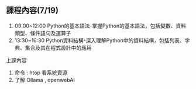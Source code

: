 ## 課程內容(7/19)
1. 09:00~12:00 Python的基本語法-掌握Python的基本語法，包括變數、資料類型、條件語句及運算子
2. 13:30~16:30  	Python資料結構-深入理解Python中的資料結構，包括列表、字典、集合及其在程式設計中的應用

上課內容
1. 命令 : htop 看系統資源
2. 了解 Ollama ,  openwebAI 